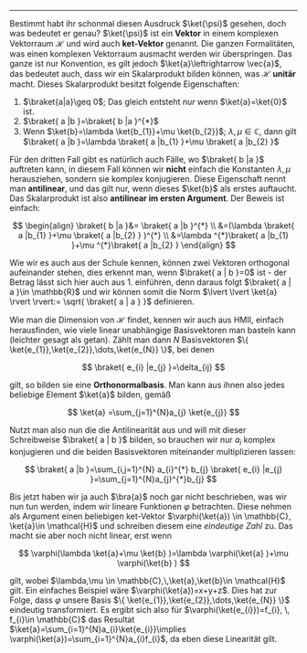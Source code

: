 ***

Bestimmt habt ihr schonmal diesen Ausdruck $\ket{\psi}$ gesehen, doch was bedeutet er genau? $\ket{\psi}$ ist ein **Vektor** in einem komplexen Vektorraum $\mathcal{H}$ und wird auch **ket-Vektor** genannt. Die ganzen Formalitäten, was einen komplexen Vektorraum ausmacht werden wir überspringen. Das ganze ist nur Konvention, es gilt jedoch $\ket{a}\leftrightarrow \vec{a}$, das bedeutet auch, dass wir ein Skalarprodukt bilden können, was $\mathcal{H}$ **unitär** macht. Dieses Skalarprodukt besitzt folgende Eigenschaften:

1. $\braket{a|a}\geq 0$; Das gleich entsteht *nur* wenn $\ket{a}=\ket{0}$ ist.
2. $\braket{ a |b  }=\braket{ b |a  }^{*}$
3. Wenn $\ket{b}=\lambda \ket{b_{1}}+\mu \ket{b_{2}}$; $\lambda,\mu \in \mathbb{C}$, dann gilt $\braket{ a |b  }=\lambda \braket{ a |b_{1}  }+\mu \braket{ a |b_{2}  }$

Für den dritten Fall gibt es natürlich auch Fälle, wo $\braket{ b |a  }$ auftreten kann, in diesem Fall können wir **nicht** einfach die Konstanten $\lambda,\mu$ herausziehen, sondern sie komplex konjugieren. Diese Eigenschaft nennt man **antilinear**, und das gilt nur, wenn dieses $\ket{b}$ als erstes auftaucht. Das Skalarprodukt ist also **antilinear im ersten Argument**. Der Beweis ist einfach:

$$
\begin{align}
\braket{ b |a  }&= \braket{ a |b  }^{*} \\
&=(\lambda \braket{ a |b_{1}  }+\mu \braket{ a |b_{2}  }  )^{*} \\
&=\lambda ^{*}\braket{ a |b_{1}  }+\mu ^{*}\braket{ a |b_{2}  }   
\end{align}
$$

Wie wir es auch aus der Schule kennen, können zwei Vektoren orthogonal aufeinander stehen, dies erkennt man, wenn $\braket{ a | b }=0$ ist - der Betrag lässt sich hier auch aus 1. einführen, denn daraus folgt $\braket{ a | a }\in \mathbb{R}$ und wir können somit die Norm $\lvert \lvert \ket{a} \rvert \rvert:= \sqrt{ \braket{ a | a } }$ definieren.

Wie man die Dimension von $\mathcal{H}$ findet, kennen wir auch aus HMII, einfach herausfinden, wie viele linear unabhängige Basisvektoren man basteln kann (leichter gesagt als getan). Zählt man dann $N$ Basisvektoren $\{ \ket{e_{1}},\ket{e_{2}},\dots,\ket{e_{N}} \}$, bei denen

$$
\braket{ e_{i} |e_{j}  }=\delta_{ij} 
$$

gilt, so bilden sie eine **Orthonormalbasis**. Man kann aus ihnen also jedes beliebige Element $\ket{a}$ bilden, gemäß

$$
\ket{a} =\sum_{j=1}^{N}a_{j} \ket{e_{j}} 
$$

Nutzt man also nun die die Antilinearität aus und will mit dieser Schreibweise $\braket{ a | b }$ bilden, so brauchen wir nur $a_{i}$ komplex konjugieren und die beiden Basisvektoren miteinander multiplizieren lassen:

$$
\braket{ a |b  }=\sum_{i,j=1}^{N} a_{i}^{*} b_{j} \braket{ e_{i} |e_{j}  }=\sum_{j=1}^{N}a_{j}^{*}b_{j}
$$

Bis jetzt haben wir ja auch $\bra{a}$ noch gar nicht beschrieben, was wir nun tun werden, indem wir lineare Funktionen $\varphi$ betrachten. Diese nehmen als Argument einen beliebigen ket-Vektor $\varphi(\ket{a}) \in \mathbb{C}, \ket{a}\in \mathcal{H}$ und schreiben diesem eine *eindeutige Zahl* zu. Das macht sie aber noch nicht linear, erst wenn 

$$
\varphi(\lambda \ket{a}+\mu \ket{b}  )=\lambda \varphi(\ket{a} )+\mu \varphi(\ket{b} )
$$

gilt, wobei $\lambda,\mu \in \mathbb{C},\,\ket{a},\ket{b}\in \mathcal{H}$ gilt. Ein einfaches Beispiel wäre $\varphi(\ket{a})=x+y+z$. Dies hat zur Folge, dass $\varphi$ unsere Basis $\{ \ket{e_{1}},\ket{e_{2}},\dots,\ket{e_{N}} \}$ eindeutig transformiert. Es ergibt sich also für $\varphi(\ket{e_{i}})=f_{i}, \, f_{i}\in \mathbb{C}$ das Resultat $\ket{a}=\sum_{i=1}^{N}a_{i}\ket{e_{i}}\implies \varphi(\ket{a})=\sum_{i=1}^{N}a_{i}f_{i}$, da eben diese Linearität gilt.